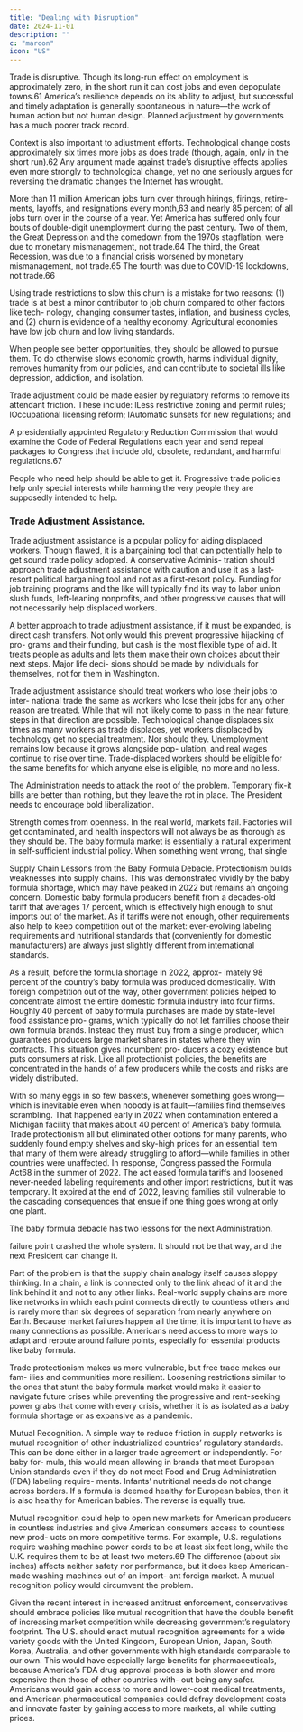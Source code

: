 ```yaml
---
title: "Dealing with Disruption"
date: 2024-11-01
description: ""
c: "maroon"
icon: "US"
---
```



Trade is disruptive. Though its long-run effect on employment is approximately zero, in the short run it can cost jobs
and even depopulate towns.61 America’s resilience depends on its ability to adjust,
but successful and timely adaptation is generally spontaneous in nature—the work
of human action but not human design. Planned adjustment by governments has
a much poorer track record.

Context is also important to adjustment efforts. Technological change costs
approximately six times more jobs as does trade (though, again, only in the short
run).62 Any argument made against trade’s disruptive effects applies even more
strongly to technological change, yet no one seriously argues for reversing the
dramatic changes the Internet has wrought.


More than 11 million American jobs turn over through hirings, firings, retire-
ments, layoffs, and resignations every month,63 and nearly 85 percent of all
jobs turn over in the course of a year. Yet America has suffered only four bouts
of double-digit unemployment during the past century. Two of them, the Great
Depression and the comedown from the 1970s stagflation, were due to monetary
mismanagement, not trade.64 The third, the Great Recession, was due to a financial
crisis worsened by monetary mismanagement, not trade.65 The fourth was due to
COVID-19 lockdowns, not trade.66

Using trade restrictions to slow this churn is a mistake for two reasons: (1) trade
is at best a minor contributor to job churn compared to other factors like tech-
nology, changing consumer tastes, inflation, and business cycles, and (2) churn is
evidence of a healthy economy. Agricultural economies have low job churn and
low living standards.

When people see better opportunities, they should be allowed to pursue them.
To do otherwise slows economic growth, harms individual dignity, removes
humanity from our policies, and can contribute to societal ills like depression,
addiction, and isolation.

Trade adjustment could be made easier by regulatory reforms to remove its
attendant friction. These include:
lLess restrictive zoning and permit rules;
lOccupational licensing reform;
lAutomatic sunsets for new regulations; and

A presidentially appointed Regulatory Reduction Commission that would
examine the Code of Federal Regulations each year and send repeal
packages to Congress that include old, obsolete, redundant, and harmful
regulations.67

People who need help should be able to get it. Progressive trade policies
help only special interests while harming the very people they are supposedly
intended to help.


### Trade Adjustment Assistance. 

Trade adjustment assistance is a popular
policy for aiding displaced workers. Though flawed, it is a bargaining tool that
can potentially help to get sound trade policy adopted. A conservative Adminis-
tration should approach trade adjustment assistance with caution and use it as a
last-resort political bargaining tool and not as a first-resort policy. Funding for job
training programs and the like will typically find its way to labor union slush funds,
left-leaning nonprofits, and other progressive causes that will not necessarily help
displaced workers.

A better approach to trade adjustment assistance, if it must be expanded, is
direct cash transfers. Not only would this prevent progressive hijacking of pro-
grams and their funding, but cash is the most flexible type of aid. It treats people as
adults and lets them make their own choices about their next steps. Major life deci-
sions should be made by individuals for themselves, not for them in Washington.


Trade adjustment assistance should treat workers who lose their jobs to inter-
national trade the same as workers who lose their jobs for any other reason are
treated. While that will not likely come to pass in the near future, steps in that
direction are possible. Technological change displaces six times as many workers
as trade displaces, yet workers displaced by technology get no special treatment.
Nor should they. Unemployment remains low because it grows alongside pop-
ulation, and real wages continue to rise over time. Trade-displaced workers
should be eligible for the same benefits for which anyone else is eligible, no more
and no less.

The Administration needs to attack the root of the problem. Temporary
fix-it bills are better than nothing, but they leave the rot in place. The
President needs to encourage bold liberalization.

Strength comes from openness. In the real world, markets fail. Factories will
get contaminated, and health inspectors will not always be as thorough as
they should be. The baby formula market is essentially a natural experiment
in self-sufficient industrial policy. When something went wrong, that single


Supply Chain Lessons from the Baby Formula Debacle. Protectionism
builds weaknesses into supply chains. This was demonstrated vividly by the baby
formula shortage, which may have peaked in 2022 but remains an ongoing concern.
Domestic baby formula producers benefit from a decades-old tariff that averages
17 percent, which is effectively high enough to shut imports out of the market. As
if tariffs were not enough, other requirements also help to keep competition out
of the market: ever-evolving labeling requirements and nutritional standards that
(conveniently for domestic manufacturers) are always just slightly different from
international standards. 

As a result, before the formula shortage in 2022, approx-
imately 98 percent of the country’s baby formula was produced domestically.
With foreign competition out of the way, other government policies helped to
concentrate almost the entire domestic formula industry into four firms. Roughly
40 percent of baby formula purchases are made by state-level food assistance pro-
grams, which typically do not let families choose their own formula brands. Instead
they must buy from a single producer, which guarantees producers large market
shares in states where they win contracts. This situation gives incumbent pro-
ducers a cozy existence but puts consumers at risk. Like all protectionist policies,
the benefits are concentrated in the hands of a few producers while the costs and
risks are widely distributed.

With so many eggs in so few baskets, whenever something goes wrong—which
is inevitable even when nobody is at fault—families find themselves scrambling.
That happened early in 2022 when contamination entered a Michigan facility that
makes about 40 percent of America’s baby formula. Trade protectionism all but
eliminated other options for many parents, who suddenly found empty shelves and
sky-high prices for an essential item that many of them were already struggling to
afford—while families in other countries were unaffected.
In response, Congress passed the Formula Act68 in the summer of 2022. The act
eased formula tariffs and loosened never-needed labeling requirements and other
import restrictions, but it was temporary. It expired at the end of 2022, leaving
families still vulnerable to the cascading consequences that ensue if one thing
goes wrong at only one plant.

The baby formula debacle has two lessons for the next Administration.

failure point crashed the whole system. It should not be that way, and the
next President can change it.

Part of the problem is that the supply chain analogy itself causes sloppy thinking.
In a chain, a link is connected only to the link ahead of it and the link behind it and
not to any other links. Real-world supply chains are more like networks in which
each point connects directly to countless others and is rarely more than six degrees
of separation from nearly anywhere on Earth. Because market failures happen
all the time, it is important to have as many connections as possible. Americans
need access to more ways to adapt and reroute around failure points, especially
for essential products like baby formula.

Trade protectionism makes us more vulnerable, but free trade makes our fam-
ilies and communities more resilient. Loosening restrictions similar to the ones
that stunt the baby formula market would make it easier to navigate future crises
while preventing the progressive and rent-seeking power grabs that come with
every crisis, whether it is as isolated as a baby formula shortage or as expansive
as a pandemic.

Mutual Recognition. A simple way to reduce friction in supply networks is
mutual recognition of other industrialized countries’ regulatory standards. This
can be done either in a larger trade agreement or independently. For baby for-
mula, this would mean allowing in brands that meet European Union standards
even if they do not meet Food and Drug Administration (FDA) labeling require-
ments. Infants’ nutritional needs do not change across borders. If a formula is
deemed healthy for European babies, then it is also healthy for American babies.
The reverse is equally true.

Mutual recognition could help to open new markets for American producers in
countless industries and give American consumers access to countless new prod-
ucts on more competitive terms. For example, U.S. regulations require washing
machine power cords to be at least six feet long, while the U.K. requires them to be
at least two meters.69 The difference (about six inches) affects neither safety nor
performance, but it does keep American-made washing machines out of an import-
ant foreign market. A mutual recognition policy would circumvent the problem.


Given the recent interest in increased antitrust enforcement, conservatives
should embrace policies like mutual recognition that have the double benefit of
increasing market competition while decreasing government’s regulatory footprint.
The U.S. should enact mutual recognition agreements for a wide variety goods
with the United Kingdom, European Union, Japan, South Korea, Australia, and
other governments with high standards comparable to our own. This would have
especially large benefits for pharmaceuticals, because America’s FDA drug approval
process is both slower and more expensive than those of other countries with-
out being any safer. Americans would gain access to more and lower-cost medical treatments, and American pharmaceutical companies could defray development costs and innovate faster by gaining access to more markets, all while cutting prices.



